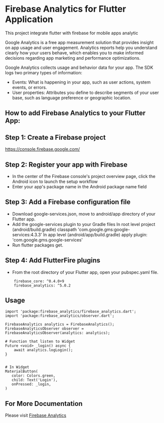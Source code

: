 # Firebase Analytics for Flutter Application

This project integrate flutter with firebase for mobile apps analytic

Google Analytics is a free app measurement solution that provides insight on app usage and user engagement.
Analytics reports help you understand clearly how your users behave, which enables you to make informed decisions regarding app marketing and performance optimizations.

Google Analytics collects usage and behavior data for your app. The SDK logs two primary types of information:
- Events: What is happening in your app, such as user actions, system events, or errors.
- User properties: Attributes you define to describe segments of your user base, such as language preference or geographic location.

## How to add Firebase Analytics to your Flutter App:

## Step 1: Create a Firebase project 
https://console.firebase.google.com/

## Step 2: Register your app with Firebase
- In the center of the Firebase console's project overview page, click the Android icon to launch the setup workflow
- Enter your app's package name in the Android package name field

## Step 3: Add a Firebase configuration file
- Download google-services.json, move to android/app directory of your Flutter app.
- Add the google-services plugin to your Gradle files
  In root level project (android/build.gradle)
    classpath 'com.google.gms:google-services:4.3.3'
  In app level (android/app/build.gradle)
    apply plugin: 'com.google.gms.google-services' 
- Run flutter packages get.

## Step 4: Add FlutterFire plugins
- From the root directory of your Flutter app, open your pubspec.yaml file.
```
	firebase_core: ^0.4.0+9
	firebase_analytics: ^5.0.2
```
## Usage
``` flutter
import 'package:firebase_analytics/firebase_analytics.dart';
import 'package:firebase_analytics/observer.dart';

FirebaseAnalytics analytics = FirebaseAnalytics();
FirebaseAnalyticsObserver observer = FirebaseAnalyticsObserver(analytics: analytics);

# Function that listen to Widget 
Future <void> _login() async {	
    await analytics.logLogin();
}


# In Widget 
MaterialButton(
   color: Colors.green,
   child: Text('Login'),
   onPressed: _login,
)

```
## For More Documentation
Please visit [Firebase Analytics](https://firebase.google.com/docs/analytics)

